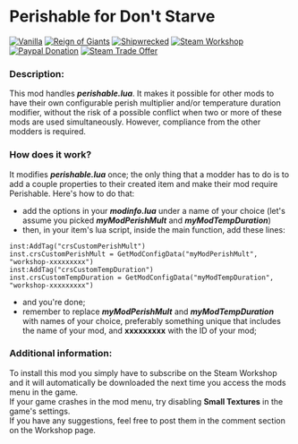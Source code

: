 # Perishable for Don't Starve
[![Vanilla](https://img.shields.io/badge/vanilla-yes-brightgreen.svg)](http://steamcommunity.com/workshop/filedetails/?id=442602018) 
[![Reign of Giants](https://img.shields.io/badge/RoG-yes-brightgreen.svg)](http://steamcommunity.com/workshop/filedetails/?id=442602018) 
[![Shipwrecked](https://img.shields.io/badge/SW-yes-brightgreen.svg)](http://steamcommunity.com/workshop/filedetails/?id=442602018) 
[![Steam Workshop](https://img.shields.io/badge/steam-workshop-blue.svg)](http://steamcommunity.com/workshop/filedetails/?id=442602018) 
[![Paypal Donation](https://img.shields.io/badge/donate-paypal-orange.svg)](https://www.paypal.com/cgi-bin/webscr?cmd=_s-xclick&hosted_button_id=7AJKEDU7BYRRG) 
[![Steam Trade Offer](https://img.shields.io/badge/donate-steam%20trade%20offer-orange.svg)](https://steamcommunity.com/tradeoffer/new/?partner=42003848&token=tB7Jhg1K)

###  Description:
This mod handles *__perishable.lua__*. It makes it possible for other mods to have their own configurable perish multiplier and/or temperature duration modifier, without the risk of a possible conflict when two or more of these mods are used simultaneously. 
However, compliance from the other modders is required. 

### How does it work?

It modifies *__perishable.lua__* once; the only thing that a modder has to do is to add a couple properties to their created item and make their mod require Perishable. 
Here's how to do that: 
- add the options in your *__modinfo.lua__* under a name of your choice (let's assume you picked *__myModPerishMult__* and *__myModTempDuration__*) 
- then, in your item's lua script, inside the main function, add these lines: 
```
inst:AddTag("crsCustomPerishMult") 
inst.crsCustomPerishMult = GetModConfigData("myModPerishMult", "workshop-xxxxxxxxx") 
inst:AddTag("crsCustomTempDuration") 
inst.crsCustomTempDuration = GetModConfigData("myModTempDuration", "workshop-xxxxxxxxx") 
```
- and you're done; 
- remember to replace *__myModPerishMult__* and *__myModTempDuration__* with names of your choice, preferably something unique that includes the name of your mod, and __xxxxxxxxx__ with the ID of your mod; 

###  Additional information:
To install this mod you simply have to subscribe on the Steam Workshop and it will automatically be downloaded the next time you access the mods menu in the game.</br>
If your game crashes in the mod menu, try disabling __Small Textures__ in the game's settings.</br>
If you have any suggestions, feel free to post them in the comment section on the Workshop page.

